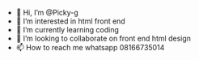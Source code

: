 - 👋 Hi, I’m @Picky-g
- 👀 I’m interested in html front end
- 🌱 I’m currently learning coding
- 💞️ I’m looking to collaborate on front end html design
- 📫 How to reach me whatsapp 08166735014

<!---
Picky-g/Picky-g is a ✨ special ✨ repository because its `README.md` (this file) appears on your GitHub profile.
You can click the Preview link to take a look at your changes.
--->
